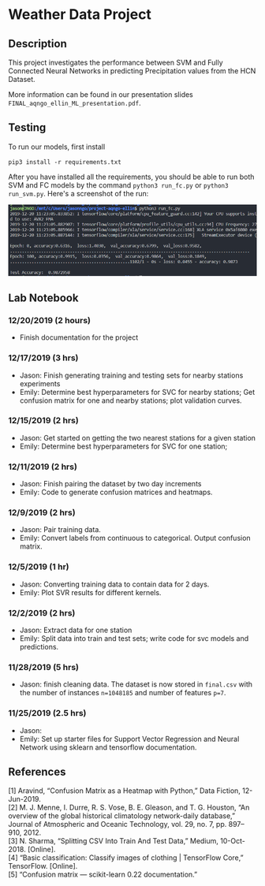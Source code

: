 # Weather Data Project

## Description
This project investigates the performance between SVM and Fully Connected Neural Networks in predicting Precipitation values from the HCN Dataset.

More information can be found in our presentation slides `FINAL_aqngo_ellin_ML_presentation.pdf`.

## Testing
To run our models, first install 
```
pip3 install -r requirements.txt
```
After you have installed all the requirements, you should be able to run both SVM and FC models by the command
`python3 run_fc.py` or `python3 run_svm.py`. Here's a screenshot of the run:

![Fully connected network demo screenshot](img/demo_screenshot.png "Demo screenshot")


## Lab Notebook
### 12/20/2019 (2 hours)
- Finish documentation for the project

### 12/17/2019 (3 hrs)
- Jason: Finish generating training and testing sets for nearby stations experiments
- Emily: Determine best hyperparameters for SVC for nearby stations;
  Get confusion matrix for one and nearby stations; plot validation curves.

### 12/15/2019 (2 hrs)
- Jason: Get started on getting the two nearest stations for a given station
- Emily: Determine best hyperparameters for SVC for one station;

### 12/11/2019 (2 hrs)
- Jason: Finish pairing the dataset by two day increments
- Emily: Code to generate confusion matrices and heatmaps.

### 12/9/2019 (2 hrs)
- Jason: Pair training data.
- Emily: Convert labels from continuous to categorical. Output confusion matrix.

### 12/5/2019 (1 hr)
- Jason: Converting training data to contain data for 2 days.
- Emily: Plot SVR results for different kernels.

### 12/2/2019 (2 hrs)
- Jason: Extract data for one station
- Emily: Split data into train and test sets;
  write code for svc models and predictions.

### 11/28/2019 (5 hrs)
- Jason: finish cleaning data. The dataset is now stored in `final.csv` with
  the number of instances `n=1048185` and number of features `p=7`.

### 11/25/2019 (2.5 hrs)
- Jason:
- Emily: Set up starter files for Support Vector Regression and Neural Network
  using sklearn and tensorflow documentation.

## References
[1] Aravind, “Confusion Matrix as a Heatmap with Python,” Data Fiction, 12-Jun-2019.  
[2] M. J. Menne, I. Durre, R. S. Vose, B. E. Gleason, and T. G. Houston, “An overview of the global historical climatology network-daily database,” Journal of Atmospheric and Oceanic Technology, vol. 29, no. 7, pp. 897–910, 2012.  
[3] N. Sharma, “Splitting CSV Into Train And Test Data,” Medium, 10-Oct-2018. [Online].   
[4] “Basic classification: Classify images of clothing | TensorFlow Core,” TensorFlow. [Online].  
[5] “Confusion matrix — scikit-learn 0.22 documentation.” 